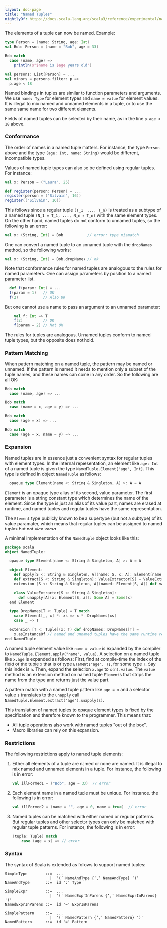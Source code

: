 ```yaml
---
layout: doc-page
title: "Named Tuples"
nightlyOf: https://docs.scala-lang.org/scala3/reference/experimental/named-tuples.html
---
```


The elements of a tuple can now be named. Example:
```scala
type Person = (name: String, age: Int)
val Bob: Person = (name = "Bob", age = 33)

Bob match
  case (name, age) =>
    println(s"$name is $age years old")

val persons: List[Person] = ...
val minors = persons.filter: p =>
  p.age < 18
```
Named bindings in tuples are similar to function parameters and arguments. We use `name: Type` for element types and `name = value` for element values. It is illegal to mix named and unnamed elements in a tuple, or to use the same same
name for two different elements.

Fields of named tuples can be selected by their name, as in the line `p.age < 18` above.

### Conformance

The order of names in a named tuple matters. For instance, the type `Person` above and the type `(age: Int, name: String)` would be different, incompatible types.

Values of named tuple types can also be be defined using regular tuples. For instance:
```scala
val x: Person = ("Laura", 25)

def register(person: Person) = ...
register(person = ("Silvain", 16))
register(("Silvain", 16))
```
This follows since a regular tuple `(T_1, ..., T_n)` is treated as a subtype of a named tuple `(N_1 = T_1, ..., N_n = T_n)` with the same element types. On the other hand, named tuples do not conform to unnamed tuples, so the following is an error:
```scala
val x: (String, Int) = Bob           // error: type mismatch
```
One can convert a named tuple to an unnamed tuple with the `dropNames` method, so the following works:
```scala
val x: (String, Int) = Bob.dropNames // ok
```
Note that conformance rules for named tuples are analogous to the rules for named parameters. One can assign parameters by position to a named parameter list.
```scala
  def f(param: Int) = ...
  f(param = 1)   // OK
  f(2)           // Also OK
```
But one cannot use a name to pass an argument to an unnamed parameter:
```scala
    val f: Int => T
    f(2)         // OK
    f(param = 2) // Not OK
```
The rules for tuples are analogous. Unnamed tuples conform to named tuple types, but the opposite does not hold.


### Pattern Matching

When pattern matching on a named tuple, the pattern may be named or unnamed.
If the pattern is named it needs to mention only a subset of the tuple names, and these names can come in any order. So the following are all OK:
```scala
Bob match
  case (name, age) => ...

Bob match
  case (name = x, age = y) => ...

Bob match
  case (age = x) => ...

Bob match
  case (age = x, name = y) => ...
```

### Expansion

Named tuples are in essence just a convenient syntax for regular tuples with  element types. In the internal representation, an element like `age: Int` of a named tuple is given the type `NamedTuple.Element["age", Int]`. This type
is defined in object `NamedTuple` as follows:
```scala
  opaque type Element[name <: String & Singleton, A] >: A = A
```
`Element` is an opaque type alias of its second, value parameter. The first parameter is a string constant type which determines the name of the element.
Since the type is just an alias of its value part, names are erased at runtime,
and named tuples and regular tuples have the same representation.

The `Element` type publicly known to be a supertype (but not a subtype) of its value paramater, which means that regular tuples can be assigned to named tuples but not _vice versa_.

A minimal implementation of the `NamedTuple` object looks like this:
```scala
package scala
object NamedTuple:

  opaque type Element[name <: String & Singleton, A] >: A = A

  object Element:
    def apply[S <: String & Singleton, A](name: S, x: A): Element[name.type, A] = x
    def extract[S <: String & Singleton]: ValueExtractor[S] = ValueExtractor[S]()
    extension [S <: String & Singleton, A](named: Element[S, A]) def value: A = named

    class ValueExtractor[S <: String & Singleton]:
      def unapply[A](x: Element[S, A]): Some[A] = Some(x)
  end Element

  type DropNames[T <: Tuple] = T match
    case Element[_, x] *: xs => x *: DropNames[xs]
    case _ => T

  extension [T <: Tuple](x: T) def dropNames: DropNames[T] =
    x.asInstanceOf // named and unnamed tuples have the same runtime representation
end NamedTuple
```
A named tuple element value like `name = value` is expanded by the compiler to `NamedTuple.Element.apply("name", value)`. A selection on a named tuple like `x.age` is expanded as follows: First, find at compile-time the index of the field of the tuple `x` that is of type `Element["age", T]`, for some type `T`. Say this index is `n`. Then, expand the selection `x.age` to `x(n).value`. The `value` method
is an extension method on named tuple `Element`s that strips the name from the type and returns just the value part.

A pattern match with a named tuple pattern like `age = x` and a selector value `s` translates to the `unapply` call `NamedTuple.Element.extract("age").unapply(s)`.

This translation of named tuples to opaque element types is fixed by the specification and therefore known to the programmer. This means that:

 - All tuple operations also work with named tuples "out of the box".
 - Macro libraries can rely on this expansion.

### Restrictions

The following restrictions apply to named tuple elements:

 1. Either all elements of a tuple are named or none are named. It is illegal to mix named and unnamed elements in a tuple. For instance, the following is in error:
    ```scala
    val illFormed1 = ("Bob", age = 33)  // error
    ```
 2. Each element name in a named tuple must be unique. For instance, the following is in error:
    ```scala
    val illFormed2 = (name = "", age = 0, name = true)  // error
    ```
 3. Named tuples can be matched with either named or regular patterns. But regular tuples and other selector types can only be matched with regular tuple patterns. For instance, the following is in error:
    ```scala
    (tuple: Tuple) match
        case (age = x) => // error
    ```

### Syntax

The syntax of Scala is extended as follows to support named tuples:
```
SimpleType        ::=  ...
                    |  ‘(’ NameAndType {‘,’ NameAndType} ‘)’
NameAndType       ::=  id ':' Type

SimpleExpr        ::=  ...
                    |  '(' NamedExprInParens {‘,’ NamedExprInParens} ')'
NamedExprInParens ::=  id '=' ExprInParens

SimplePattern     ::=  ...
                    |  '(' NamedPattern {‘,’ NamedPattern} ')'
NamedPattern      ::=  id '=' Pattern
```
